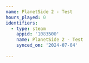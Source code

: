 ```yaml
---
name: PlanetSide 2 - Test
hours_played: 0
identifiers:
  - type: steam
    appid: '1083500'
    name: PlanetSide 2 - Test
    synced_on: '2024-07-04'

---
```

